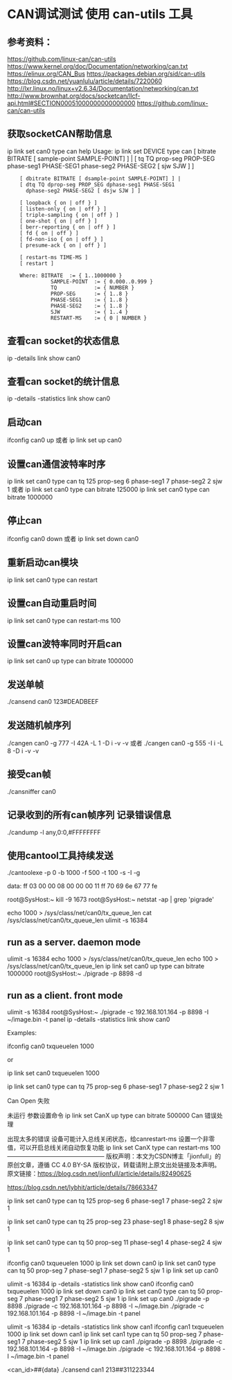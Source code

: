 # CAN调试测试 使用 can-utils 工具

## 参考资料： 
https://github.com/linux-can/can-utils
https://www.kernel.org/doc/Documentation/networking/can.txt
https://elinux.org/CAN_Bus
https://packages.debian.org/sid/can-utils
https://blog.csdn.net/yuanlulu/article/details/7220060
http://lxr.linux.no/linux+v2.6.34/Documentation/networking/can.txt
http://www.brownhat.org/docs/socketcan/llcf-api.html#SECTION00051000000000000000
https://github.com/linux-can/can-utils

## 获取socketCAN帮助信息
ip link set can0 type can help
Usage: ip link set DEVICE type can
        [ bitrate BITRATE [ sample-point SAMPLE-POINT] ] | 
        [ tq TQ prop-seg PROP-SEG phase-seg1 PHASE-SEG1
          phase-seg2 PHASE-SEG2 [ sjw SJW ] ]

        [ dbitrate BITRATE [ dsample-point SAMPLE-POINT] ] | 
        [ dtq TQ dprop-seg PROP_SEG dphase-seg1 PHASE-SEG1
          dphase-seg2 PHASE-SEG2 [ dsjw SJW ] ]

        [ loopback { on | off } ]
        [ listen-only { on | off } ]
        [ triple-sampling { on | off } ]
        [ one-shot { on | off } ]
        [ berr-reporting { on | off } ]
        [ fd { on | off } ]
        [ fd-non-iso { on | off } ]
        [ presume-ack { on | off } ]

        [ restart-ms TIME-MS ]
        [ restart ]

        Where: BITRATE  := { 1..1000000 }
                  SAMPLE-POINT  := { 0.000..0.999 }
                  TQ            := { NUMBER }
                  PROP-SEG      := { 1..8 }
                  PHASE-SEG1    := { 1..8 }
                  PHASE-SEG2    := { 1..8 }
                  SJW           := { 1..4 }
                  RESTART-MS    := { 0 | NUMBER }

## 查看can socket的状态信息
ip -details link show can0

## 查看can socket的统计信息
ip -details -statistics link show can0

## 启动can
ifconfig can0 up
或者
ip link set up can0

## 设置can通信波特率时序
ip link set can0 type can tq 125 prop-seg 6 phase-seg1 7 phase-seg2 2 sjw 1 
或者
ip link set can0 type can bitrate 125000
ip link set can0 type can bitrate 1000000

## 停止can
ifconfig can0 down
或者
ip link set down can0

## 重新启动can模块
ip link set can0 type can restart

## 设置can自动重启时间
ip link set can0 type can restart-ms 100

## 设置can波特率同时开启can
ip link set can0 up type can bitrate 1000000

## 发送单帧
./cansend can0 123#DEADBEEF

## 发送随机帧序列
./cangen can0 -g 777 -I 42A -L 1 -D i -v -v
或者
./cangen can0 -g 555 -I i -L 8 -D i -v -v

## 接受can帧
./cansniffer can0

## 记录收到的所有can帧序列 记录错误信息
./candump -l any,0:0,#FFFFFFFF

## 使用cantool工具持续发送
./cantoolexe -p 0 -b 1000 -f 500 -t 100 -s -I -g 



data:
ff 03 00 00 08 00 00 00 11 ff 70 69 6e 67 77 fe


root@SysHost:~ kill -9 1673 
root@SysHost:~ netstat -ap | grep 'pigrade'

echo 1000 > /sys/class/net/can0/tx_queue_len
cat /sys/class/net/can0/tx_queue_len
ulimit -s 16384 

## run as a server.  daemon mode
ulimit -s 16384 
echo 1000 > /sys/class/net/can0/tx_queue_len
echo 100 > /sys/class/net/can0/tx_queue_len
ip link set can0 up type can bitrate 1000000
root@SysHost:~ ./pigrade -p 8898 -d
## run as a client.  front mode
ulimit -s 16384
root@SysHost:~ ./pigrade -c 192.168.101.164 -p 8898 -I ~/image.bin -t panel
ip -details -statistics link show can0


Examples:

ifconfig can0 txqueuelen 1000

or

ip link set can0 txqueuelen 1000

ip link set can0 type can tq 75 prop-seg 6 phase-seg1 7 phase-seg2 2 sjw 1 





Can Open 失败

未运行 参数设置命令
ip link set CanX up type can bitrate 500000
Can 错误处理

出现太多的错误 设备可能计入总线关闭状态，给canrestart-ms 设置一个非零值，可以开启总线关闭自动恢复功能
ip link set CanX type can restart-ms 100
————————————————
版权声明：本文为CSDN博主「jionfull」的原创文章，遵循 CC 4.0 BY-SA 版权协议，转载请附上原文出处链接及本声明。
原文链接：https://blog.csdn.net/jionfull/article/details/82490625



https://blog.csdn.net/lybhit/article/details/78663347

ip link set can0 type can tq 125 prop-seg 6 phase-seg1 7 phase-seg2 2 sjw 1

ip link set can0 type can tq 25 prop-seg 23 phase-seg1 8 phase-seg2 8 sjw 1

ip link set can0 type can tq 50 prop-seg 11 phase-seg1 4 phase-seg2 4 sjw 1

ifconfig can0 txqueuelen 1000
ip link set down can0
ip link set can0 type can tq 50 prop-seg 7 phase-seg1 7 phase-seg2 5 sjw 1 
ip link set up can0



ulimit -s 16384 
ip -details -statistics link show can0
ifconfig can0 txqueuelen 1000
ip link set down can0
ip link set can0 type can tq 50 prop-seg 7 phase-seg1 7 phase-seg2 5 sjw 1 
ip link set up can0
./pigrade -p 8898
./pigrade -c 192.168.101.164 -p 8898 -I ~/image.bin
./pigrade -c 192.168.101.164 -p 8898 -I ~/image.bin -t panel


ulimit -s 16384 
ip -details -statistics link show can1
ifconfig can1 txqueuelen 1000
ip link set down can1
ip link set can1 type can tq 50 prop-seg 7 phase-seg1 7 phase-seg2 5 sjw 1 
ip link set up can1
./pigrade -p 8898
./pigrade -c 192.168.101.164 -p 8898 -I ~/image.bin
./pigrade -c 192.168.101.164 -p 8898 -I ~/image.bin -t panel

<can_id>##<flags>{data}
./cansend can1 213##311223344